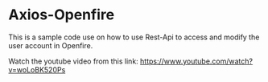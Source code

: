 # Axios-Openfire
This is a sample code use  on how to use Rest-Api to access and modify the user account in Openfire. 

Watch the youtube video from this link:
https://www.youtube.com/watch?v=woLoBK520Ps
